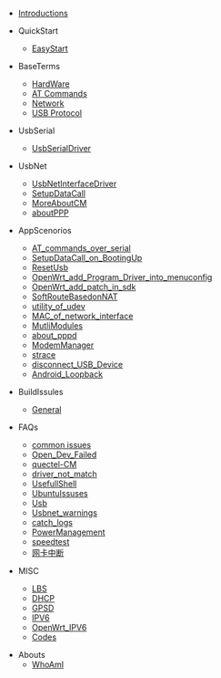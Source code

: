 - [Introductions](/)

- QuickStart

  - [EasyStart](/EasyStart/EasyStart)


- BaseTerms

  - [HardWare](/Base/HardWare)
  - [AT Commands](/Base/AT)
  - [Network](/Base/NetWork)
  - [USB Protocol](/Base/UsbProtocolBase)



- UsbSerial

  - [UsbSerialDriver](/UsbSerial/UsbSerial)

- UsbNet

  - [UsbNetInterfaceDriver](/UsbNet/UsbNet)
  - [SetupDataCall](/UsbNet/DialUp)
  - [MoreAboutCM](/UsbNet/MoreAboutCM)
  - [aboutPPP](/UsbNet/ppp)

  
- AppScenorios

  - [AT_commands_over_serial](applications/AT_ttySerial)
  - [SetupDataCall_on_BootingUp](applications/SetupDataCall_on_BootingUp)
  - [ResetUsb](applications/reset_USB)
  - [OpenWrt_add_Program_Driver_into_menuconfig](applications/openwrt_menuconfig)
  - [OpenWrt_add_patch_in_sdk](applications/openwrt_add_patch_in_sdk)
  - [SoftRouteBasedonNAT](applications/SoftRoute_Base_on_NAT_and_iptables)
  - [utility_of_udev](applications/udev)
  - [MAC_of_network_interface](applications/MAC_address_of_NetWork_interface)
  - [MutliModules](applications/MultiModulesIssue)
  - [about_pppd](applications/raspberry_ppp)
  - [ModemManager](applications/ModemManager)
  - [strace](applications/strace)
  - [disconnect_USB_Device](applications/Disable_and_Enable_USB_from_terminal)
  - [Android_Loopback](applications/Android_Loopback)

- BuildIssules

  - [General](Build/general)
  

* FAQs

  - [common issues](/FAQs/01.FAQ)
  - [Open_Dev_Failed](FAQs/02.open_dev_failed)
  - [quectel-CM](FAQs/03.quectel-CM)
  - [driver_not_match](FAQs/04.driver_not_match)
  - [UsefullShell](FAQs/05.usefull_shells)
  - [UbuntuIssuses](FAQs/06.Ubuntu.issuses)
  - [Usb](FAQs/07.usb)
  - [Usbnet_warnings](FAQs/08.kevent_may_have_been_dropped)
  - [catch_logs](FAQs/09.log)
  - [PowerManagement](FAQs/10.PM)
  - [speedtest](FAQs/11.speedtest)
  - [网卡中断](FAQs/12.interrupts)


* MISC

  - [LBS](/MISC/LBS)
  - [DHCP](/MISC/DHCP)
  - [GPSD](/MISC/gpsd)
  - [IPV6](/MISC/IPV6)
  - [OpenWrt_IPV6](/MISC/OpenWrt_IPv6)
  - [Codes](/MISC/driverCodes.md)


- Abouts
	- [WhoAmI](inits/about.md)

